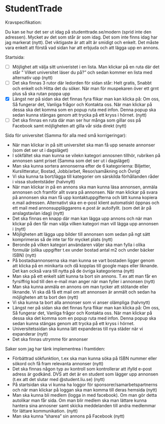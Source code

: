 StudentTrade
============
Kravspecifikation:

Du kan se hur det ser ut idag på studenttrade.se/modern (sprid inte den adressen). Mycket av det som står är som idag. Det som inte finns idag har jag markerat (nytt). Det viktigaste är att allt är smidigt och enkelt. Det måste vara enkelt att förstå vad sidan har att erbjuda och att lägga upp en annons.

Startsida:

- [ ] Möjlighet att välja sitt univeristet i en lista. Man klickar på en ruta där det står ” Vilket universitet läser du på?” och sedan kommer en lista med alternativ upp (nytt)
- [ ] Det ska finnas 3 rutor där ledorden för sidan står: Helt gratis, Snabbt och enkelt och Hitta det du söker. När man för muspekaren över ett grnt plus så ska rutan poppa upp
- [x] Längst ner på sidan ska det finnas fyra flikar man kan klicka på: Om oss, Så fungerar det, Vanliga frågor och Kontakta oss. När man klickar på dessa ska det komma som en popup ruta med infon. Denna popup ska sedan kunna stängas genom att trycka på ett kryss i hörnet. (nytt)
- [ ] Det ska finnas en ruta där man ser hur många som gillar oss på Facebook samt möjligheten att gilla vår sida direkt (nytt)

Sida för universitet (Samma för alla med små korrigeringar):

* När man klickar in på sitt universitet ska man få upp senaste annonser (som det ser ut i dagsläget)
* I sökfältet ska man kunna se vilekn kategori annosnen tillhör, rubriken på annonsen samt priset (Samma som det ser ut i dagsläget)
* Man ska kunna sortera annonserna efter de 6 kategorierna: Biljetter, Kurslitteratur, Bostad, Jobb/arbet, Resor/samåkning och Övrigt
* Vi ska kunna ta bort/lägga till kategorier om särskilda förhållanden råder i vissa studentstäder (halvnytt)
* När man klickar in på en annons ska man kunna läsa annonsen, anmäla annonsen och framför allt svara på annonsen. När man klickar på svara på annonsen ska man få upp kontaktuppgifterna och lätt kunna kopiera e.mail adressen. Alternativt ska en e-post klient automatiskt öppnas och ett mail med annonsuppläggarens e.post är autoifyllt. (som det är på anslagstavlan idag) (nytt)
* Det ska finnas en knapp där man kan lägga upp annons och när man klickar på den får man välja vilken kategori man vill lägga upp annonsen i (nytt)
* Möjligheten att lägga upp bilder till annonsen som sedan på ngt sätt komprimeras så de inte tar för mycket plats (nytt)
* Beronde på vilken kategori användaren väljer ska man fylla i olika formulär (olika uppgifter t.ex under bostad antal m2 och under bäcker ISBN) (nytt)
* På bostadsannonserna ska man kunna se vart bostaden ligger genom att klicka på en minikarta och då kopplas till google maps eller liknande. Det kan också vara till nytta på de övriga kategorierna (nytt)
* Man ska på ett enkelt sätt kunna ta bort sin annons. T.ex att man får en fyrsiffrig kod till den e-mail man anger när man fyller i annonsen (nytt)
* Man ska kunna anmäla en annons om man tycker att stötande eller liknande. Vi ska då få ett mail om att annonsen är anmält och sedan ha möjligheten att ta bort den (nytt)
* Vi ska kunna ta bort alla annonser som vi anser olämpliga (halvnytt)
* Längst ner på sidan ska det finnas fyra flikar man kan klicka på: Om oss, Så fungerar det, Vanliga frågor och Kontakta oss. När man klickar på dessa ska det komma som en popup ruta med infon. Denna popup ska sedan kunna stängas genom att trycka på ett kryss i hörnet.
* Universitetssidan ska kunna lätt expanderas till nya städer när vi expanderar (nytt)
* Det ska finnas utrymme för annonser

Saker som jag har tänk implementrea i framtiden:

* Förbättrad sökfunktion, t.ex ska man kunna söka på ISBN nummer eller sökord och få fram relevanta annonser (nytt)
* Det ska finnas någon typ av kontroll som kontrollerar att ifylld e-post adress är godkänd. DVS att det är en student som lägger upp annonsen (t.ex att det slutar med @student.liu.se) (nytt)
* På startsidan ska vi kunna ha loggor för sponsorer/samarbetspartnerns och när man klickar på loggan ska man komma till deras hemsida (nytt)
* Man ska kunna bli medlem (logga in med facebook). Om man gör detta autolikar man får sida. Om man blir medlem ska man lättare kunna hantera sina annosner samt skicka meddelanden till andra medlemmar för lättare kommunikation. (nytt)
* Man ska kunna ”sharea” sin annons på Facebook (nytt)
